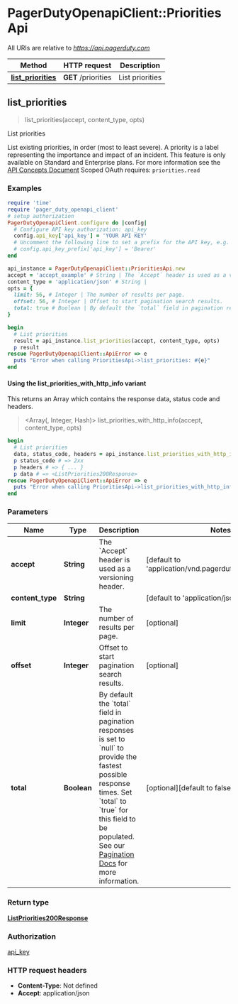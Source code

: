 # PagerDutyOpenapiClient::PrioritiesApi

All URIs are relative to *https://api.pagerduty.com*

| Method | HTTP request | Description |
| ------ | ------------ | ----------- |
| [**list_priorities**](PrioritiesApi.md#list_priorities) | **GET** /priorities | List priorities |


## list_priorities

> <ListPriorities200Response> list_priorities(accept, content_type, opts)

List priorities

List existing priorities, in order (most to least severe).  A priority is a label representing the importance and impact of an incident. This feature is only available on Standard and Enterprise plans.  For more information see the [API Concepts Document](../../api-reference/ZG9jOjI3NDc5Nzc-api-concepts#priorities)  Scoped OAuth requires: `priorities.read` 

### Examples

```ruby
require 'time'
require 'pager_duty_openapi_client'
# setup authorization
PagerDutyOpenapiClient.configure do |config|
  # Configure API key authorization: api_key
  config.api_key['api_key'] = 'YOUR API KEY'
  # Uncomment the following line to set a prefix for the API key, e.g. 'Bearer' (defaults to nil)
  # config.api_key_prefix['api_key'] = 'Bearer'
end

api_instance = PagerDutyOpenapiClient::PrioritiesApi.new
accept = 'accept_example' # String | The `Accept` header is used as a versioning header.
content_type = 'application/json' # String | 
opts = {
  limit: 56, # Integer | The number of results per page.
  offset: 56, # Integer | Offset to start pagination search results.
  total: true # Boolean | By default the `total` field in pagination responses is set to `null` to provide the fastest possible response times. Set `total` to `true` for this field to be populated.  See our [Pagination Docs](https://developer.pagerduty.com/docs/rest-api-v2/pagination/) for more information. 
}

begin
  # List priorities
  result = api_instance.list_priorities(accept, content_type, opts)
  p result
rescue PagerDutyOpenapiClient::ApiError => e
  puts "Error when calling PrioritiesApi->list_priorities: #{e}"
end
```

#### Using the list_priorities_with_http_info variant

This returns an Array which contains the response data, status code and headers.

> <Array(<ListPriorities200Response>, Integer, Hash)> list_priorities_with_http_info(accept, content_type, opts)

```ruby
begin
  # List priorities
  data, status_code, headers = api_instance.list_priorities_with_http_info(accept, content_type, opts)
  p status_code # => 2xx
  p headers # => { ... }
  p data # => <ListPriorities200Response>
rescue PagerDutyOpenapiClient::ApiError => e
  puts "Error when calling PrioritiesApi->list_priorities_with_http_info: #{e}"
end
```

### Parameters

| Name | Type | Description | Notes |
| ---- | ---- | ----------- | ----- |
| **accept** | **String** | The &#x60;Accept&#x60; header is used as a versioning header. | [default to &#39;application/vnd.pagerduty+json;version&#x3D;2&#39;] |
| **content_type** | **String** |  | [default to &#39;application/json&#39;] |
| **limit** | **Integer** | The number of results per page. | [optional] |
| **offset** | **Integer** | Offset to start pagination search results. | [optional] |
| **total** | **Boolean** | By default the &#x60;total&#x60; field in pagination responses is set to &#x60;null&#x60; to provide the fastest possible response times. Set &#x60;total&#x60; to &#x60;true&#x60; for this field to be populated.  See our [Pagination Docs](https://developer.pagerduty.com/docs/rest-api-v2/pagination/) for more information.  | [optional][default to false] |

### Return type

[**ListPriorities200Response**](ListPriorities200Response.md)

### Authorization

[api_key](../README.md#api_key)

### HTTP request headers

- **Content-Type**: Not defined
- **Accept**: application/json

